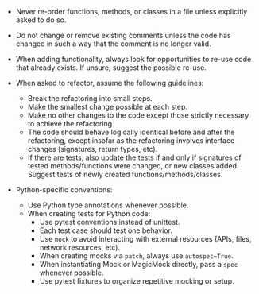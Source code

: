 - Never re-order functions, methods, or classes in a file
  unless explicitly asked to do so.

- Do not change or remove existing comments unless the code
  has changed in such a way that the comment is no longer valid.

- When adding functionality, always look for opportunities to re-use
  code that already exists. If unsure, suggest the possible re-use.

- When asked to refactor, assume the following guidelines:
  - Break the refactoring into small steps.
  - Make the smallest change possible at each step.
  - Make no other changes to the code except those strictly
    necessary to achieve the refactoring.
  - The code should behave logically identical before and
    after the refactoring, except insofar as the refactoring
    involves interface changes (signatures, return types, etc).
  - If there are tests, also update the tests if and only if
    signatures of tested methods/functions were changed, or
    new classes added. Suggest tests of newly created
    functions/methods/classes.

- Python-specific conventions:
  - Use Python type annotations whenever possible.
  - When creating tests for Python code:
    - Use pytest conventions instead of unittest.
    - Each test case should test one behavior.
    - Use `mock` to avoid interacting with external resources
      (APIs, files, network resources, etc).
    - When creating mocks via `patch`, always use `autospec=True`.
    - When instantiating Mock or MagicMock directly, pass a `spec` whenever possible.
    - Use pytest fixtures to organize repetitive mocking or setup.
